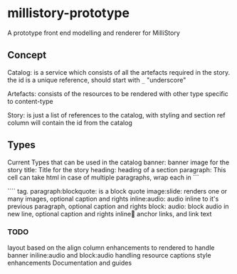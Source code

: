 # millistory-prototype
A prototype front end modelling and renderer for MilliStory

## Concept
Catalog: is a service which consists of all the artefacts required in
the story.
the id is a unique reference, should start with ```_``` "underscore"

Artefacts: consists of the resources to be rendered with other 
type specific to content-type

Story: is just a list of references to the catalog, 
with styling and section
ref column will contain the id from the catalog


## Types
Current Types that can be used in the catalog
banner: banner image for the story
title: Title for the story
heading: heading of a section
paragraph: This cell can take html in case of multiple paragraphs,
wrap each in ```<p> </p>```` tag.
paragraph:blockquote: is a block quote
image:slide: renders one or many images, optional caption and rights
inline:audio: audio inline to it's previous paragraph, optional caption and rights
block: audio: block audio in new line, optional caption and rights
inline:link: anchor links, and link text


### TODO
layout based on the align column
enhancements to rendered to handle banner
iniline:audio and block:audio
handling resource captions
style enhancements
Documentation and guides

